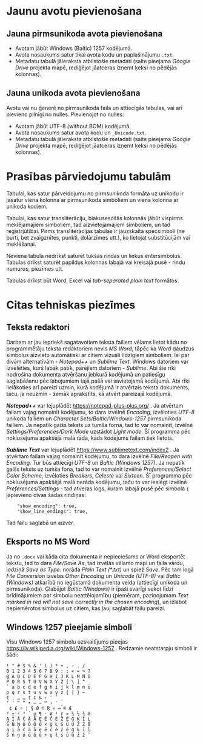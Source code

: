 # Jaunu avotu pievienošana
## Jauna pirmsunikoda avota pievienošana

- Avotam jābūt Windows (Baltic) 1257 kodējumā.
- Avota nosaukums satur tikai avota kodu un paplašinājumu `.txt`.
- Metadatu tabulā jāieraksta atbilstošie metadati (saite pieejama _Google Drive_ projekta mapē, rediģējot jāatceras izņemt ķeksi no pēdējās kolonnas).


## Jauna unikoda avota pievienošana

Avotu vai nu ģenerē no pirmsunikoda faila un attiecīgās tabulas, vai arī pievieno pilnīgi no nulles. Pievienojot no nulles:

- Avotam jābūt UTF-8 (without BOM) kodējumā.
- Avota nosaukums satur avota kodu un `_Unicode.txt`.
- Metadatu tabulā jāieraksta atbilstošie metadati (saite pieejama _Google Drive_ projekta mapē, rediģējot jāatceras izņemt ķeksi no pēdējās kolonnas).


# Prasības pārviedojumu tabulām

Tabulai, kas satur pārveidojumu no pirmsunikoda formāta uz unikodu ir jāsatur viena kolonna ar pirmsunikoda simboliem un viena kolonna ar unikoda kodiem.

Tabulai, kas satur transliterāciju, blakusesošās kolonnās jābūt vispirms meklējamajiem simboliem, tad aizvietojamajiem simboliem, un tad reģistrjūtībai. Pirms transliterācijas tabulas ir jāuzskaita specsimboli (ne burti, bet zvaigznītes, punkti, dolārzīmes utt.), ko lietojat substitūcijām vai meklēšanai.

Neviena tabula nedrīkst saturēt tukšas rindas un liekus entersimbolus. Tabulas drīkst saturēt papildus kolonnas labajā vai kreisajā pusē - rindu numurus, piezīmes utt.

Tabulas drīkst būt Word, Excel vai _tab-separated plain text_ formātos.


# Citas tehniskas piezīmes

## Teksta redaktori

Darbam ar jau iepriekš sagatavotiem teksta failiem vēlams lietot kādu no programmētāju teksta redaktoriem nevis _MS Word_, tāpēc ka _Word_ daudzus simbolus aizvieto automātiski ar citiem vizuāli līdzīgiem simboliem. Īsi par divām alternatīvām - _Notepad++_ un _Sublime Text_. Windows datoriem var izvēlēties, kurš labāk patīk, pārējiem datoriem - _Sublime_. Abi šie rīki nodrošina dokumenta atvēršanu jebkurā kodējumā un patiesīgu saglabāšanu pēc labojumiem tajā pašā vai savietojamā kodējumā. Abi rīki lielākoties arī pareizi uzmin, kurā kodējumā ir atvērtais teksta dokuments, taču, ja neuzmin - zemāk aprakstīts, kā atvērt pareizajā kodējumā.

_**Notepad++**_ var lejuplādēt https://notepad-plus-plus.org/ . Ja atvērtam failam vajag nomainīt kodējumu, to dara izvēlnē _Encoding_, izvēloties _UTF-8_ unikoda failiem un _Character Sets/Baltic/Windows-1257_ pirmsunikoda failiem. Ja nepatīk gaišs teksts uz tumša forna, tad to var nomainīt, izvēlnē _Settings/Preferences/Dark Mode_ uzstādot _Light mode_. Šī programma pēc noklusējuma apakšējā malā rāda, kāds kodējums failam tiek lietots.

_**Sublime Text**_ var lejuplādēt https://www.sublimetext.com/index2 . Ja atvērtam failam vajag nomainīt kodējumu, to dara izvēlnē _File/Reopen with Encoding_. Tur būs attiecīgi _UTF-8_ un _Baltic (Windows 1257)_. Ja nepatīk gaišs teksts uz tumša fona,
tad to var nomainīt izvēlnē _Preferences/Select Color Scheme_, izvēloties _Breakers_, _Celeste_ vai _Sixteen_. Šī programma pēc noklusējuma apakšējā malā nerāda kodējumu, taču to var ieslēgt izvēlnē _Preferences/Settings_ - tad atveras logs, kuram labajā pusē pēc simbola `{` jāpievieno divas šādas rindiņas:
```
	"show_encoding": true,
	"show_line_endings": true,
```
Tad failu saglabā un aizver.


## Eksports no MS Word

Ja no `.docx` vai kāda cita dokumenta ir nepieciešams ar Word eksportēt tekstu, tad to dara _File/Save As_, tad izvēlās vēlamo mapi un faila vārdu, lodziņā _Save as Type:_ norāda _Plain Text (*.txt)_ un spiež _Save_. Pēc tam logā _File Conversion_ izvēlas _Other Encoding_ un _Unicode (UTF-8)_ vai _Baltic (Windows)_ atkarībā no iegūstamā dokumenta veida (attiecīgi unikoda un pirmsunikoda). Glabājot _Baltic (Windows)_ ir īpaši svarīgi sekot līdzi brīdinājumiem par simbolu neattēlojamību (piemēram, paziņojumam _Text marked in red will not save correctly in the chosen encoding_), un izlabot nepiemērotos simbolus uz citiem, kas ļauj saglabāt failu pareizi.

## Windows 1257 pieejamie simboli

Visu Windows 1257 simbolu uzskaitījums pieejas https://lv.wikipedia.org/wiki/Windows-1257 . Redzamie neatstarpju simboli ir šādi:
```
! " # $ % & ' ( ) * + , - . /
0 1 2 3 4 5 6 7 8 9 : ; < = > ?
@ A B C D E F G H I J K L M N O
P Q R S T U V W X Y Z [ \ ] ^ _
` a b c d e f g h i j k l m n o
p q r s t u v w x y z { | } ~ 
€ ‚ „ … † ‡ ‰ ‹ ¨ ˇ ¸
‘ ’ “ ” • – — ™ › ¯ ˛ 
 ¢ £ ¤ ¦ § Ø © Ŗ « ¬ ® Æ
° ± ² ³ ´ µ ¶ · ø ¹ ŗ » ¼ ½ ¾ æ
Ą Į Ā Ć Ä Å Ę Ē Č É Ź Ė Ģ Ķ Ī Ļ
Š Ń Ņ Ó Ō Õ Ö × Ų Ł Ś Ū Ü Ż Ž ß
ą į ā ć ä å ę ē č é ź ė ģ ķ ī ļ
š ń ņ ó ō õ ö ÷ ų ł ś ū ü ż ž ˙
```